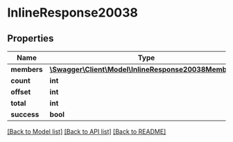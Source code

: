 # InlineResponse20038

## Properties
Name | Type | Description | Notes
------------ | ------------- | ------------- | -------------
**members** | [**\Swagger\Client\Model\InlineResponse20038Members[]**](InlineResponse20038Members.md) |  | [optional] 
**count** | **int** |  | [optional] 
**offset** | **int** |  | [optional] 
**total** | **int** |  | [optional] 
**success** | **bool** |  | [optional] 

[[Back to Model list]](../../README.md#documentation-for-models) [[Back to API list]](../../README.md#documentation-for-api-endpoints) [[Back to README]](../../README.md)

